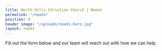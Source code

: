 ```yaml
---
title: North Hills Christian Church | Needs
permalink: "/needs"
position: 9
header image: "/uploads/needs-hero.jpg"
layout: needs
---
```


Fill out the form below and our team will reach out with how we can help.
